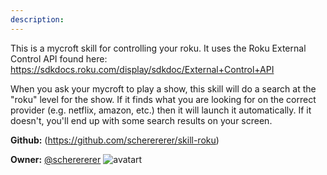 ```yaml
---
description: 
---
```

This is a mycroft skill for controlling your roku. It uses the Roku External Control API found here: https://sdkdocs.roku.com/display/sdkdoc/External+Control+API

When you ask your mycroft to play a show, this skill will do a search at the "roku" level for the show. If it finds what you are looking for on the correct provider (e.g. netflix, amazon, etc.) then it will launch it automatically. If it doesn't, you'll end up with some search results on your screen.

**Github:** (https://github.com/scherererer/skill-roku)

**Owner:** [@scherererer](https://github.com/scherererer) ![avatart](https://avatars3.githubusercontent.com/u/16313953?v=4)

